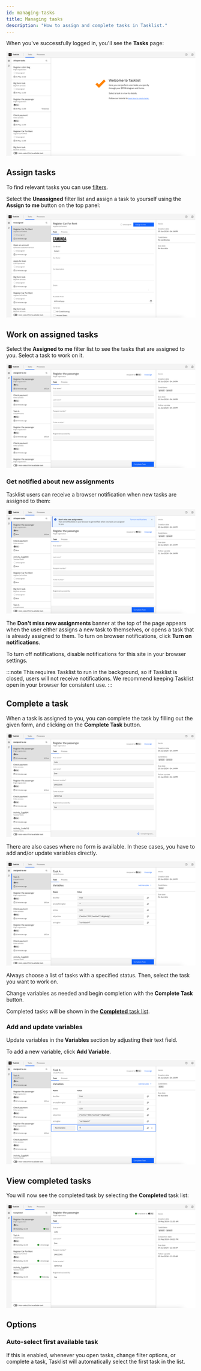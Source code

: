 ```yaml
---
id: managing-tasks
title: Managing tasks
description: "How to assign and complete tasks in Tasklist."
---
```


When you've successfully logged in, you'll see the **Tasks** page:

![tasklist-start-screen](../img/tasklist-start-screen_light.png)

## Assign tasks

To find relevant tasks you can use [filters](./using-filters.md).

Select the **Unassigned** filter list and assign a task to yourself using the **Assign to me** button on the top panel:

![tasklist-claim](img/tasklist-claim_light.png)

## Work on assigned tasks

Select the **Assigned to me** filter list to see the tasks that are assigned to you. Select a task to work on it.

![tasklist-claimed-by-me-list](img/tasklist-claimed-by-me-list_light.png)

### Get notified about new assignments

Tasklist users can receive a browser notification when new tasks are assigned to them:

![Tasklist notifications banner](./img/tasklist-notifications.png)

The **Don't miss new assignments** banner at the top of the page appears when the user either assigns a new task to themselves, or opens a task that is already assigned to them. To turn on browser notifications, click **Turn on notifications**.

To turn off notifications, disable notifications for this site in your browser settings.

:::note
This requires Tasklist to run in the background, so if Tasklist is closed, users will not receive notifications. We recommend keeping Tasklist open in your browser for consistent use.
:::

## Complete a task

When a task is assigned to you, you can complete the task by filling out the given form, and clicking on the **Complete Task** button.

![tasklist-completing-task](img/tasklist-completing-task_light.png)

There are also cases where no form is available. In these cases, you have to add and/or update variables directly.

![tasklist-with-variables-claimed-by-me](img/tasklist-with-variables-claimed-by-me_light.png)

Always choose a list of tasks with a specified status. Then, select the task you want to work on.

Change variables as needed and begin completion with the **Complete Task** button.

Completed tasks will be shown in the [**Completed** task list](#completed-tasks).

### Add and update variables

Update variables in the **Variables** section by adjusting their text field.

To add a new variable, click **Add Variable**.

![tasklist-complete-task](img/tasklist-complete-task_light.png)

## View completed tasks

You will now see the completed task by selecting the **Completed** task list:

![tasklist-task-completed](img/tasklist-task-completed_light.png)

## Options

### Auto-select first available task

If this is enabled, whenever you open tasks, change filter options, or complete a task, Tasklist will automatically select the first task in the list.

